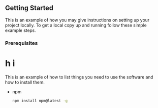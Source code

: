 

<!-- GETTING STARTED -->
## Getting Started

This is an example of how you may give instructions on setting up your project locally.
To get a local copy up and running follow these simple example steps.

### Prerequisites
# h i

This is an example of how to list things you need to use the software and how to install them.
* npm
  ```sh
  npm install npm@latest -g
  ```

